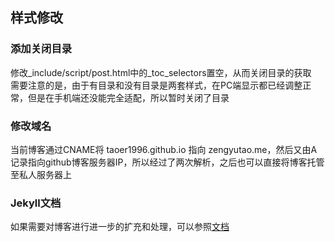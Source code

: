 ## 样式修改

### 添加关闭目录
修改_include/script/post.html中的_toc_selectors置空，从而关闭目录的获取    
需要注意的是，由于有目录和没有目录是两套样式，在PC端显示都已经调整正常，但是在手机端还没能完全适配，所以暂时关闭了目录

### 修改域名
当前博客通过CNAME将 taoer1996.github.io 指向 zengyutao.me，然后又由A记录指向github博客服务器IP，所以经过了两次解析，之后也可以直接将博客托管至私人服务器上 

### Jekyll文档
如果需要对博客进行进一步的扩充和处理，可以参照[文档](http://jekyllcn.com/docs)
